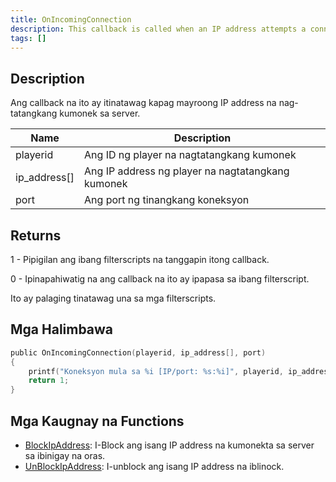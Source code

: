 ```yaml
---
title: OnIncomingConnection
description: This callback is called when an IP address attempts a connection to the server.
tags: []
---
```


## Description

Ang callback na ito ay itinatawag kapag mayroong IP address na nag-tatangkang kumonek sa server.

| Name         | Description                                        |
| ------------ | -------------------------------------------------- |
| playerid     | Ang ID ng player na nagtatangkang kumonek          |
| ip_address[] | Ang IP address ng player na nagtatangkang kumonek  |
| port         | Ang port ng tinangkang koneksyon                   |

## Returns

1 - Pipigilan ang ibang filterscripts na tanggapin itong callback.

0 - Ipinapahiwatig na ang callback na ito ay ipapasa sa ibang filterscript.

Ito ay palaging tinatawag una sa mga filterscripts.

## Mga Halimbawa

```c
public OnIncomingConnection(playerid, ip_address[], port)
{
    printf("Koneksyon mula sa %i [IP/port: %s:%i]", playerid, ip_address, port);
    return 1;
}
```

## Mga Kaugnay na Functions

- [BlockIpAddress](../functions/BlockIpAddress.md): I-Block ang isang IP address na kumonekta sa server sa ibinigay na oras.
- [UnBlockIpAddress](../functions/UnBlockIpAddress.md): I-unblock ang isang IP address na iblinock.
